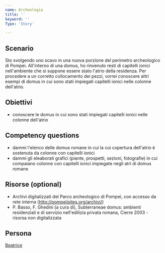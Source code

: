 ```yaml
---
name: Archeologia
title: ''
keyword: ''
Type: 'Story'

---
```


## Scenario
Sto svolgendo uno scavo in una nuova porzione del perimetro archeologico di Pompei. All'interno di una domus, ho rinvenuto resti di capitelli ionici nell'ambiente che si suppone essere stato l'atrio della residenza. Per procedere a un corretto collocamento dei pezzi, vorrei conoscere altri esempi di domus in cui sono stati impiegati capitelli ionici nelle colonne dell'atrio.

## Obiettivi
- conoscere le domus in cui sono stati impiegati capitelli ionici nelle colonne dell'atrio

## Competency questions
- dammi l'elenco delle domus romane in cui la cui copertura dell'atrio è sostenuta da colonne con capitelli ionici
- dammi gli eleaborati grafici (piante, prospetti, sezioni, fotografie) in cui compaiano colonne con capitelli ionici impiegate negli atri di domus romane

## Risorse (optional)
- Archivi digitalizzati del Parco archeologico di Pompei, con accesso da rete interna (http://pompeiisites.org/archivi/)
- P. Basso, F. Ghedini (a cura di), Subterraneae domus: ambienti residenziali e di servizio nell'edilizia privata romana, Cierre 2003 - risorsa non digitalizzata

## Persona
[Beatrice](https://github.com/read-project/stories/blob/main/Persona/Beatrice.md) 
